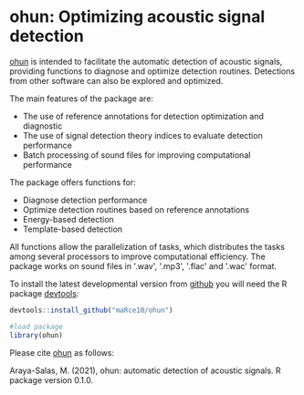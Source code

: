 # ohun: Optimizing acoustic signal detection


[ohun](https://github.com/maRce10/ohun) is intended to facilitate the automatic detection of acoustic signals, providing functions to diagnose and optimize detection routines. Detections from other software can also be explored and optimized.

 The main features of the package are:
   - The use of reference annotations for detection optimization and diagnostic 
   - The use of signal detection theory indices to evaluate detection performance 
   - Batch processing of sound files for improving computational performance
   
 The package offers functions for:
   - Diagnose detection performance
   - Optimize detection routines based on reference annotations
   - Energy-based detection
   - Template-based detection
   
All functions allow the parallelization of tasks, which distributes the tasks among several processors to improve computational efficiency. The package works on sound files in '.wav', '.mp3', '.flac' and '.wac' format.


To install the latest developmental version from [github](https://github.com/) you will need the R package [devtools](https://cran.r-project.org/package=devtools):

```r
devtools::install_github("maRce10/ohun")

#load package
library(ohun)

```


Please cite [ohun](https://github.com/maRce10/ohun) as follows:

Araya-Salas, M. (2021), ohun: automatic detection of acoustic signals. R package version 0.1.0.

